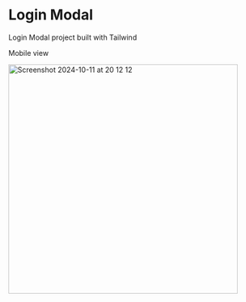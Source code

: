 # Login Modal 

Login Modal project built with Tailwind

Mobile view

<img width="453" alt="Screenshot 2024-10-11 at 20 12 12" src="https://github.com/user-attachments/assets/d18722be-fa87-4202-a824-14f32efe4384">
